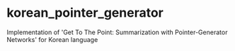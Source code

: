 # korean_pointer_generator
Implementation of 'Get To The Point: Summarization with Pointer-Generator Networks' for Korean language
